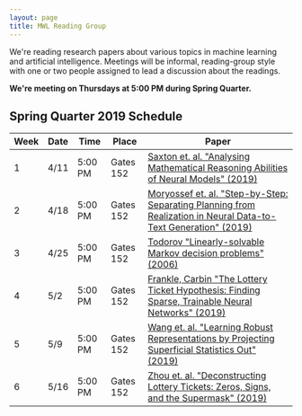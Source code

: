 ```yaml
---
layout: page
title: MWL Reading Group
---
```


We're reading research papers about various topics in machine learning and
artificial intelligence. Meetings will be informal, reading-group style with one
or two people assigned to lead a discussion about the readings.

**We're meeting on Thursdays at 5:00 PM during Spring Quarter.**

## Spring Quarter 2019 Schedule

| Week | Date | Time | Place | Paper |
|------|------|---------|---------|----------------------------------------------------------------------------------------------------------------------------------------------------------------------------------------------------------------------------------------------------------------|
| 1 | 4/11 | 5:00 PM | Gates 152 | [Saxton et. al. "Analysing Mathematical Reasoning Abilities of Neural Models" (2019)](https://arxiv.org/pdf/1904.01557v1.pdf) |
| 2 | 4/18 | 5:00 PM | Gates 152 | [Moryossef et. al. "Step-by-Step: Separating Planning from Realization in Neural Data-to-Text Generation" (2019)](https://arxiv.org/pdf/1904.03396.pdf) |
| 3 | 4/25 | 5:00 PM | Gates 152 | [Todorov "Linearly-solvable Markov decision problems" (2006)](https://homes.cs.washington.edu/~todorov/papers/TodorovNIPS06.pdf) |
| 4 | 5/2 | 5:00 PM | Gates 152 | [Frankle, Carbin "The Lottery Ticket Hypothesis: Finding Sparse, Trainable Neural Networks" (2019)](https://arxiv.org/abs/1803.03635) |
| 5 | 5/9 | 5:00 PM | Gates 152 | [Wang et. al. "Learning Robust Representations by Projecting Superficial Statistics Out" (2019)](https://openreview.net/forum?id=rJEjjoR9K7) |
| 6 | 5/16 | 5:00 PM | Gates 152 | [Zhou et. al. "Deconstructing Lottery Tickets: Zeros, Signs, and the Supermask" (2019)](https://arxiv.org/abs/1905.01067) |
